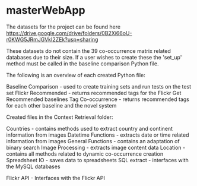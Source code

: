 # masterWebApp

The datasets for the project can be found here https://drive.google.com/drive/folders/0B2Xi66oU-r0KWG5JRmJGVkI2ZEk?usp=sharing 

These datasets do not contain the 39 co-occurrence matrix related databases due to their size. If a user wishes to create these the 'set_up' method must be called in the baseline comparison Python file.

The following is an overview of each created Python file:

Baseline Comparison - used to create training sets and run tests on the test set
Flickr Recommended - returns recommended tags for the Flickr Get Recommended baselines
Tag Co-occurrence - returns recommended tags for each other baseline and the novel system

Created files in the Context Retrieval folder:

Countries - contains methods used to extract country and continent information from images
Datetime Functions - extracts date or time related information from images
General Functions - contains an adaptation of binary search
Image Processing - extracts image content data
Location - contains all methods related to dynamic co-occurrence creation
Spreadsheet IO - saves data to spreadsheets
SQL extract - interfaces with the MySQL databases

Flickr API - Interfaces with the Flickr API
